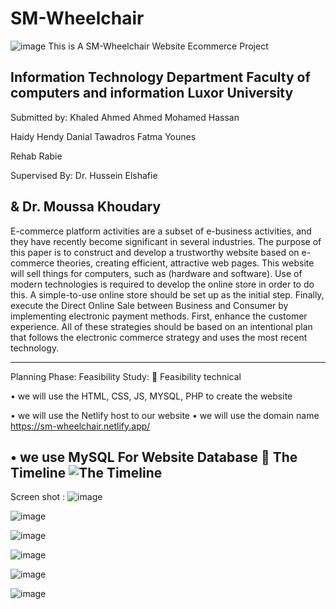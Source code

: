 # SM-Wheelchair
![image](https://user-images.githubusercontent.com/58705759/205522901-9e0f4b30-e146-4306-8e79-06717e571df1.png)
This is A SM-Wheelchair Website Ecommerce Project

Information Technology Department
Faculty of computers and information
Luxor University
---------------------------------------------------
Submitted by:
Khaled Ahmed
Ahmed Mohamed Hassan

Haidy Hendy Danial Tawadros
Fatma Younes

Rehab Rabie


Supervised By: 
Dr. Hussein Elshafie

&
Dr. Moussa Khoudary 
---------------------------------------------------
E-commerce platform activities are a subset of e-business activities, and they have recently become significant in several industries.
The purpose of this paper is to construct and develop a trustworthy website based on e-commerce theories, creating efficient, attractive web pages. 
This website will sell things for computers, such as (hardware and software). 
Use of modern technologies is required to develop the online store in order to do this. 
A simple-to-use online store should be set up as the initial step. 
Finally, execute the Direct Online Sale between Business and Consumer by implementing electronic payment methods. 
First, enhance the customer experience.
All of these strategies should be based on an intentional plan that follows the electronic commerce strategy and uses the most recent technology.

----------------------------------------------------
Planning Phase:
Feasibility Study:
	Feasibility technical

•	we will use the HTML, CSS, JS, MYSQL, PHP to create the website

•	we will use the Netlify host to  our website
•	we will use the domain name   https://sm-wheelchair.netlify.app/

•	we use MySQL For Website Database
	The Timeline
![The Timeline](https://user-images.githubusercontent.com/58705759/209572559-7957954a-d854-4522-85d7-c3bbf18e3819.jpg)
------------------------------------------------------
Screen shot :
![image](https://user-images.githubusercontent.com/58705759/209572761-a655affd-dc78-4bad-a57f-c3df0d26de8c.png)

![image](https://user-images.githubusercontent.com/58705759/209572728-3197255b-4c8e-41d2-ad31-e42c10200945.png)

![image](https://user-images.githubusercontent.com/58705759/209572798-1e3c58ea-b3bf-4d95-a74b-604a6543f3e8.png)

![image](https://user-images.githubusercontent.com/58705759/209572864-0ab1e75d-f66d-43c1-b708-d1ba7939d3a3.png)

![image](https://user-images.githubusercontent.com/58705759/209572885-1ea98be8-7288-4306-9a14-12b71158e368.png)

![image](https://user-images.githubusercontent.com/58705759/209572916-6d3ba281-86d6-40bc-b87e-1cbdf5a01952.png)


